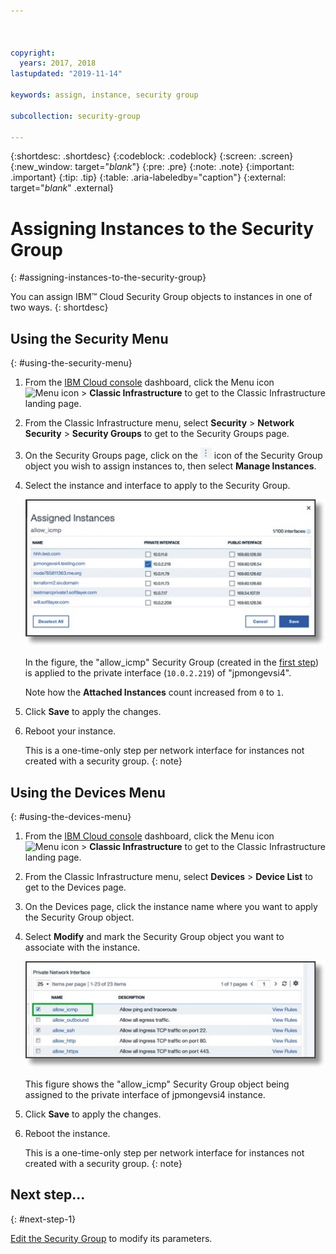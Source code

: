 ```yaml
---



copyright:
  years: 2017, 2018
lastupdated: "2019-11-14"

keywords: assign, instance, security group

subcollection: security-group

---
```


{:shortdesc: .shortdesc}
{:codeblock: .codeblock}
{:screen: .screen}
{:new_window: target="_blank_"}
{:pre: .pre}
{:note: .note}
{:important: .important}
{:tip: .tip}
{:table: .aria-labeledby="caption"}
{:external: target="_blank_" .external}

# Assigning Instances to the Security Group
{: #assigning-instances-to-the-security-group}

You can assign IBM™ Cloud Security Group objects to instances in one of two ways.
{: shortdesc}

## Using the Security Menu
{: #using-the-security-menu}

1. From the [IBM Cloud console](https://cloud.ibm.com/) dashboard, click the Menu icon ![Menu icon](../../icons/icon_hamburger.svg) > **Classic Infrastructure** to get to the Classic Infrastructure landing page.
2. From the Classic Infrastructure menu, select **Security** >  **Network Security** > **Security Groups** to get to the Security Groups page.
3. On the Security Groups page, click on the ![More icon](./images/more_icon.jpg) icon of the Security Group object you wish to assign instances to, then select **Manage Instances**.
4. Select the instance and interface to apply to the Security Group.

	![Security Menu Instance](./images/security_assign.jpg)

	In the figure, the "allow_icmp" Security Group (created in the [first step](/docs/security-groups?topic=security-groups-creating-a-security-group)) is applied to the private interface (`10.0.2.219`) of "jpmongevsi4".

	Note how the **Attached Instances** count increased from `0` to `1`.

5. Click **Save** to apply the changes.

6. Reboot your instance.

	This is a one-time-only step per network interface for instances not created with a security group.
  {: note}

## Using the Devices Menu
{: #using-the-devices-menu}

1. From the [IBM Cloud console](https://cloud.ibm.com/) dashboard, click the Menu icon ![Menu icon](../../icons/icon_hamburger.svg) > **Classic Infrastructure** to get to the Classic Infrastructure landing page.
2. From the Classic Infrastructure menu, select **Devices** >  **Device List** to get to the Devices page.
3. On the Devices page, click the instance name where you want to apply the Security Group object.
4. Select **Modify** and mark the Security Group object you want to associate with the instance.

	![Device Menu Instance](./images/device_assign.jpg)

	This figure shows the "allow_icmp" Security Group object being assigned to the private interface of jpmongevsi4 instance.
5. Click **Save** to apply the changes.

6. Reboot the instance.

	This is a one-time-only step per network interface for instances not created with a security group.
  {: note}

## Next step...
{: #next-step-1}

[Edit the Security Group](/docs/security-groups?topic=security-groups-editing-a-security-group) to modify its parameters.  
